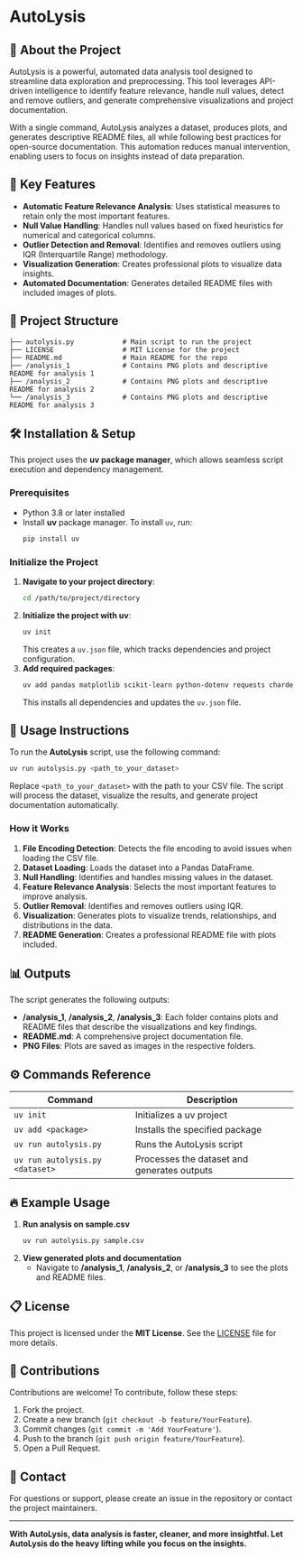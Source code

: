 # AutoLysis

## 📘 About the Project
AutoLysis is a powerful, automated data analysis tool designed to streamline data exploration and preprocessing. This tool leverages API-driven intelligence to identify feature relevance, handle null values, detect and remove outliers, and generate comprehensive visualizations and project documentation.

With a single command, AutoLysis analyzes a dataset, produces plots, and generates descriptive README files, all while following best practices for open-source documentation. This automation reduces manual intervention, enabling users to focus on insights instead of data preparation.

## 🚀 Key Features
- **Automatic Feature Relevance Analysis**: Uses statistical measures to retain only the most important features.
- **Null Value Handling**: Handles null values based on fixed heuristics for numerical and categorical columns.
- **Outlier Detection and Removal**: Identifies and removes outliers using IQR (Interquartile Range) methodology.
- **Visualization Generation**: Creates professional plots to visualize data insights.
- **Automated Documentation**: Generates detailed README files with included images of plots.

## 📂 Project Structure
```
├── autolysis.py            # Main script to run the project
├── LICENSE                 # MIT License for the project
├── README.md               # Main README for the repo
├── /analysis_1             # Contains PNG plots and descriptive README for analysis 1
├── /analysis_2             # Contains PNG plots and descriptive README for analysis 2
└── /analysis_3             # Contains PNG plots and descriptive README for analysis 3
```

## 🛠️ Installation & Setup

This project uses the **uv package manager**, which allows seamless script execution and dependency management.

### Prerequisites
- Python 3.8 or later installed
- Install **uv** package manager. To install `uv`, run:
  ```bash
  pip install uv
  ```

### Initialize the Project
1. **Navigate to your project directory**:
   ```bash
   cd /path/to/project/directory
   ```
2. **Initialize the project with uv**:
   ```bash
   uv init
   ```
   This creates a `uv.json` file, which tracks dependencies and project configuration.
3. **Add required packages**:
   ```bash
   uv add pandas matplotlib scikit-learn python-dotenv requests chardet base64
   ```
   This installs all dependencies and updates the `uv.json` file.

## 🚀 Usage Instructions

To run the **AutoLysis** script, use the following command:
```bash
uv run autolysis.py <path_to_your_dataset>
```
Replace `<path_to_your_dataset>` with the path to your CSV file. The script will process the dataset, visualize the results, and generate project documentation automatically.

### How it Works
1. **File Encoding Detection**: Detects the file encoding to avoid issues when loading the CSV file.
2. **Dataset Loading**: Loads the dataset into a Pandas DataFrame.
3. **Null Handling**: Identifies and handles missing values in the dataset.
4. **Feature Relevance Analysis**: Selects the most important features to improve analysis.
5. **Outlier Removal**: Identifies and removes outliers using IQR.
6. **Visualization**: Generates plots to visualize trends, relationships, and distributions in the data.
7. **README Generation**: Creates a professional README file with plots included.

## 📊 Outputs
The script generates the following outputs:
- **/analysis_1**, **/analysis_2**, **/analysis_3**: Each folder contains plots and README files that describe the visualizations and key findings.
- **README.md**: A comprehensive project documentation file.
- **PNG Files**: Plots are saved as images in the respective folders.

## ⚙️ Commands Reference

| **Command**                | **Description**                    |
|----------------------------|-------------------------------------|
| `uv init`                  | Initializes a uv project            |
| `uv add <package>`         | Installs the specified package      |
| `uv run autolysis.py`      | Runs the AutoLysis script           |
| `uv run autolysis.py <dataset>` | Processes the dataset and generates outputs |

## 🔥 Example Usage

1. **Run analysis on sample.csv**
   ```bash
   uv run autolysis.py sample.csv
   ```
2. **View generated plots and documentation**
   - Navigate to **/analysis_1**, **/analysis_2**, or **/analysis_3** to see the plots and README files.

## 📋 License
This project is licensed under the **MIT License**. See the [LICENSE](./LICENSE) file for more details.

## 🤝 Contributions
Contributions are welcome! To contribute, follow these steps:
1. Fork the project.
2. Create a new branch (`git checkout -b feature/YourFeature`).
3. Commit changes (`git commit -m 'Add YourFeature'`).
4. Push to the branch (`git push origin feature/YourFeature`).
5. Open a Pull Request.

## 📧 Contact
For questions or support, please create an issue in the repository or contact the project maintainers.

---
**With AutoLysis, data analysis is faster, cleaner, and more insightful. Let AutoLysis do the heavy lifting while you focus on the insights.**

